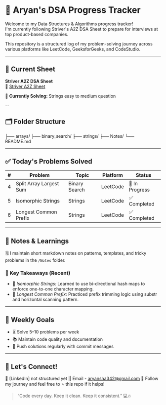 # 🧠 Aryan's DSA Progress Tracker

Welcome to my Data Structures & Algorithms progress tracker!  
I'm currently following Striver's A2Z DSA Sheet to prepare for interviews at top product-based companies.

This repository is a structured log of my problem-solving journey across various platforms like LeetCode, GeeksforGeeks, and CodeStudio.

---

## 📌 Current Sheet
**Striver A2Z DSA Sheet**  
🔗 [Striver A2Z Sheet](#)

🧭 **Currently Solving:** Strings easy to medium question

--

## 🗂️ Folder Structure
├── arrays/
├── binary_search/
├── strings/
├── Notes/
└── README.md


---

## ✅ Today's Problems Solved

| #  | Problem                      | Topic           | Platform  | Status        |
|----|------------------------------|------------------|-----------|----------------|
| 4  | Split Array Largest Sum      | Binary Search   | LeetCode  | 🚧 In Progress |
| 5  | Isomorphic Strings           | Strings         | LeetCode  | ✅ Completed   |
| 6  | Longest Common Prefix        | Strings         | LeetCode  | ✅ Completed   |

---

## 🧠 Notes & Learnings

🗒️ I maintain short markdown notes on patterns, templates, and tricky problems in the `/Notes` folder.

### 🔹 Key Takeaways (Recent)

- 📌 *Isomorphic Strings:* Learned to use bi-directional hash maps to enforce one-to-one character mapping.
- 📌 *Longest Common Prefix:* Practiced prefix trimming logic using substr and horizontal scanning pattern.

---

## 📅 Weekly Goals

- ⏳ Solve 5–10 problems per week  
- 📚 Maintain code quality and documentation  
- 🔄 Push solutions regularly with commit messages  

---

## 🤝 Let's Connect!

💼 [LinkedIn] not structured yet || Email - aryansha342@gmail.com
🌱 Follow my journey and feel free to ⭐ this repo if it helps!

> “Code every day. Keep it clean. Keep it consistent.” 💻🔥

